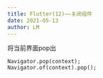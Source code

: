 ```yaml
---
title: Flutter(12)——关闭组件
date: 2021-05-13
author: LM
---
```


将当前界面pop出

```
Navigator.pop(context);
Navigator.of(context).pop();
```

